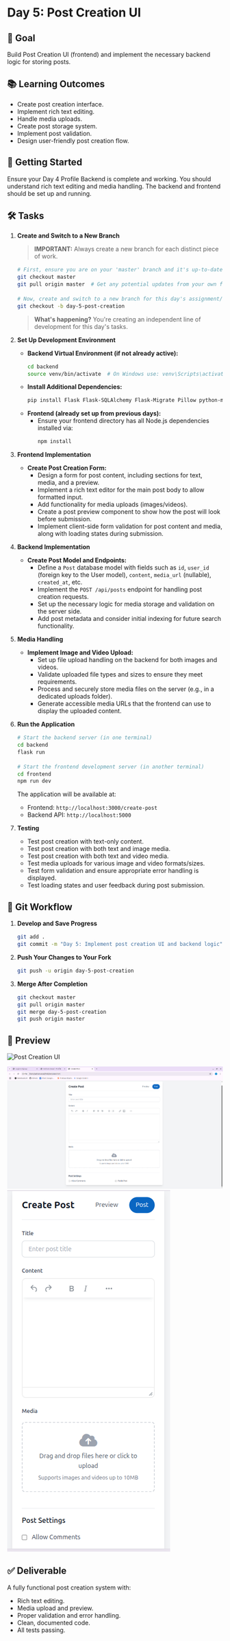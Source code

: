 # Day 5: Post Creation UI

## 🎯 Goal

Build Post Creation UI (frontend) and implement the necessary backend logic for storing posts.

## 📚 Learning Outcomes

- Create post creation interface.
- Implement rich text editing.
- Handle media uploads.
- Create post storage system.
- Implement post validation.
- Design user-friendly post creation flow.

## 🚀 Getting Started

Ensure your Day 4 Profile Backend is complete and working. You should understand rich text editing and media handling. The backend and frontend should be set up and running.

## 🛠️ Tasks

1.  **Create and Switch to a New Branch**

    > **IMPORTANT:** Always create a new branch for each distinct piece of work.

    ```bash
    # First, ensure you are on your 'master' branch and it's up-to-date
    git checkout master
    git pull origin master  # Get any potential updates from your own fork's master

    # Now, create and switch to a new branch for this day's assignment/feature
    git checkout -b day-5-post-creation
    ```

    > **What's happening?** You're creating an independent line of development for this day's tasks.

2.  **Set Up Development Environment**

    - **Backend Virtual Environment (if not already active):**
      ```bash
      cd backend
      source venv/bin/activate  # On Windows use: venv\Scripts\activate
      ```
    - **Install Additional Dependencies:**
      ```bash
      pip install Flask Flask-SQLAlchemy Flask-Migrate Pillow python-magic
      ```
    - **Frontend (already set up from previous days):**
      - Ensure your frontend directory has all Node.js dependencies installed via:
        ```bash
        npm install
        ```

3.  **Frontend Implementation**

    - **Create Post Creation Form:**
      - Design a form for post content, including sections for text, media, and a preview.
      - Implement a rich text editor for the main post body to allow formatted input.
      - Add functionality for media uploads (images/videos).
      - Create a post preview component to show how the post will look before submission.
      - Implement client-side form validation for post content and media, along with loading states during submission.

4.  **Backend Implementation**

    - **Create Post Model and Endpoints:**
      - Define a `Post` database model with fields such as `id`, `user_id` (foreign key to the User model), `content`, `media_url` (nullable), `created_at`, etc.
      - Implement the `POST /api/posts` endpoint for handling post creation requests.
      - Set up the necessary logic for media storage and validation on the server side.
      - Add post metadata and consider initial indexing for future search functionality.

5.  **Media Handling**

    - **Implement Image and Video Upload:**
      - Set up file upload handling on the backend for both images and videos.
      - Validate uploaded file types and sizes to ensure they meet requirements.
      - Process and securely store media files on the server (e.g., in a dedicated uploads folder).
      - Generate accessible media URLs that the frontend can use to display the uploaded content.

6.  **Run the Application**

    ```bash
    # Start the backend server (in one terminal)
    cd backend
    flask run

    # Start the frontend development server (in another terminal)
    cd frontend
    npm run dev
    ```

    The application will be available at:

    - Frontend: `http://localhost:3000/create-post`
    - Backend API: `http://localhost:5000`

7.  **Testing**

    - Test post creation with text-only content.
    - Test post creation with both text and image media.
    - Test post creation with both text and video media.
    - Test media uploads for various image and video formats/sizes.
    - Test form validation and ensure appropriate error handling is displayed.
    - Test loading states and user feedback during post submission.

## 🔄 Git Workflow

1.  **Develop and Save Progress**

    ```bash
    git add .
    git commit -m "Day 5: Implement post creation UI and backend logic"
    ```

2.  **Push Your Changes to Your Fork**

    ```bash
    git push -u origin day-5-post-creation
    ```

3.  **Merge After Completion**

    ```bash
    git checkout master
    git pull origin master
    git merge day-5-post-creation
    git push origin master
    ```

## 📸 Preview

<img src="post-creation.png" alt="Post Creation UI" width="120"/>

![Create Post Desktop View](create-post-desk.png)
![Create Post Mobile View](create-post-mobile.png)

## ✅ Deliverable

A fully functional post creation system with:

- Rich text editing.
- Media upload and preview.
- Proper validation and error handling.
- Clean, documented code.
- All tests passing.
